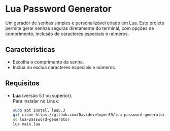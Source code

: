 # Lua Password Generator  

Um gerador de senhas simples e personalizável criado em Lua. Este projeto permite gerar senhas seguras diretamente do terminal, com opções de comprimento, inclusão de caracteres especiais e números.  

## **Características**  
- Escolha o comprimento da senha.  
- Inclua ou exclua caracteres especiais e números.  

## **Requisitos**  
- **Lua** (versão 5.1 ou superior).  
  Para instalar no Linux:  
  ```bash
  sudo apt install lua5.3
  git clone https://github.com/Davideveloper89/lua-password-generator.git
  cd lua-password-generator
  lua main.lua
